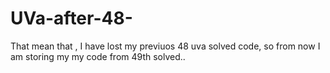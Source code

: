 # UVa-after-48-

That mean that , I have lost my previuos 48 uva solved code, so from now I am storing my my code from 49th solved..
